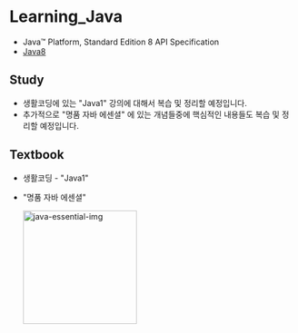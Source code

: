 # Learning_Java

- Java™ Platform, Standard Edition 8 API Specification
- [Java8](https://docs.oracle.com/javase/8/docs/api/)


## Study
- 생활코딩에 있는 "Java1" 강의에 대해서 복습 및 정리할 예정입니다.
- 추가적으로 "명품 자바 에센셜" 에 있는 개념들중에 핵심적인 내용들도 복습 및 정리할 예정입니다.


## Textbook
- 생활코딩 - "Java1"

- "명품 자바 에센셜"

  <img width="200" alt="java-essential-img" src="https://image.yes24.com/goods/63041975/XL">
